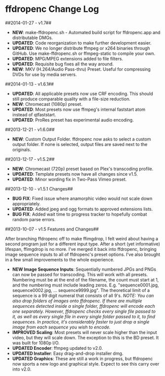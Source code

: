 ffdropenc Change Log
====================

##2014-01-27 - v1.7##

 * **NEW**: make-ffdropenc.sh - Automated build script for ffdropenc.app and distributable DMGs.  
 * **UPDATED**: Code reorganization to make further development easier.  
 * **UPDATED**: We no longer distribute ffmpeg or x264 binaries through GitHub. Use make-ffdropenc.sh or ffmpeg-static to compile your own.  
 * **UPDATED**: MPG/MPEG extensions added to file filters.  
 * **UPDATED**: Requisite bug fixes all the way around.
 * **NEW**: MKV (H.264/Audio Pass-thru) Preset. Useful for compressing DVDs for use by media servers.

##2014-01-13 - v1.6.1##

 * **UPDATED**: All applicable presets now use CRF encoding. This should still produce comparable quality with a file-size reduction.  
 * **NEW**: Chromecast (1080p) preset.  
 * **UPDATED**: Most presets now use ffmpeg's internal faststart atom instead of qtfaststart.  
 * **UPDATED**: ProRes preset has experimental audio encoding.

##2013-12-21 - v1.6.0##

 * **NEW**: Custom Output Folder. ffdropenc now asks to select a custom output folder. If none is selected, 
 output files are saved next to the originals.  

##2013-12-17 - v1.5.2##
  
 * **NEW**: Chromecast (720p) preset based on Plex's transcoding profile.
 * **UPDATED**: Template presets now have all changes since v1.5.
 * **UPDATED**: Minor wording fix in Two-Pass Vimeo preset.

##2013-12-10 - v1.5.1 Changes##

 * **BUG FIX**: Fixed issue where anamorphic video would not scale down appropriately.
 * **UPDATED**: Added jpeg and ogg formats to approved extensions lists.
 * **BUG FIX**: Added wait time to progress tracker to hopefully combat random parse errors.

##2013-10-07 - v1.5 Features and Changes##

After branching ffdropenc off to make ffimgdrop, I felt weird about having a second program just 
for a different input type. After a short (yet informative) lifespan, ffimgdrop is no more. I've 
merged it back into ffdropenc, bringing image sequence inputs to all of ffdropenc's preset options. 
I've also brought in a few small improvements to the  whole experience.  
  
 * **NEW Image Sequence Inputs**: Sequentially numbered JPGs and PNGs can now be passed for transcoding. 
 This will work with all presets. Numbering must be at the end of the filename, the count must start at 1, 
 and the numbering must include leading zeros. E.g. "sequence0001.jpg, sequence0002.jpg, … sequence9999.jpg". 
 The theoretical limit of a sequence is a 99 digit numeral that consists of all 9's. 
 _NOTE: You can also drop folders of images onto ffdropenc. If there are multiple sequences detected inside a 
 single folder, ffdropenc will encode each one separately. However, ffdropenc checks every single file passed to it, 
 as well as every single file in every single folder passed to it, to find sequences. In practice, it's 
 considerably faster to just drop a single image from each sequence you wish to encode._ 
 * **IMPROVED Scaling**: Most presets will never scale higher than the input video, but they will scale down. 
 The exception to this is the BD preset. It was built for 1080p I/O.
 * **UPDATED Encoder**: ffmpeg updated to v2.0.
 * **UPDATED Installer**: Easy drag-and-drop installer dmg.
 * **UPDATED Graphics**: These are still a work in progress, but ffdropenc now sports a new logo and graphical 
 style. Expect to see this carry over into v2.0.
